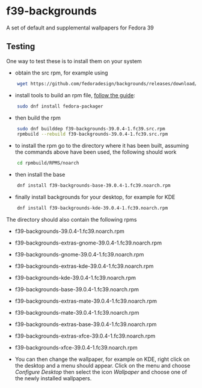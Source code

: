 # f39-backgrounds
A set of default and supplemental wallpapers for Fedora 39

## Testing

One way to test these is to install them on your system
* obtain the src rpm, for example using
```bash
    wget https://github.com/fedoradesign/backgrounds/releases/download/v39.0.4/f39-backgrounds-39.0.4-1.fc39.src.rpm
```
* install tools to build an rpm file, [follow the guide](https://fedoramagazine.org/how-rpm-packages-are-made-the-source-rpm/):
```bash
    sudo dnf install fedora-packager
```
* then build the rpm
```bash
    sudo dnf builddep f39-backgrounds-39.0.4-1.fc39.src.rpm
    rpmbuild --rebuild f39-backgrounds-39.0.4-1.fc39.src.rpm
```
* to install the rpm go to the directory where it has been built, assuming the commands above have been used, the following should work
```bash
    cd rpmbuild/RPMS/noarch
```
* then install the base
```bash
    dnf install f39-backgrounds-base-39.0.4-1.fc39.noarch.rpm
```
* finally install backgrounds for your desktop, for example for KDE 
```bash
    dnf install f39-backgrounds-kde-39.0.4-1.fc39.noarch.rpm
```

The directory should also contain the following rpms

   * f39-backgrounds-39.0.4-1.fc39.noarch.rpm
   * f39-backgrounds-extras-gnome-39.0.4-1.fc39.noarch.rpm
   * f39-backgrounds-gnome-39.0.4-1.fc39.noarch.rpm
   * f39-backgrounds-extras-kde-39.0.4-1.fc39.noarch.rpm
   * f39-backgrounds-kde-39.0.4-1.fc39.noarch.rpm
   * f39-backgrounds-base-39.0.4-1.fc39.noarch.rpm
   * f39-backgrounds-extras-mate-39.0.4-1.fc39.noarch.rpm
   * f39-backgrounds-mate-39.0.4-1.fc39.noarch.rpm
   * f39-backgrounds-extras-base-39.0.4-1.fc39.noarch.rpm
   * f39-backgrounds-extras-xfce-39.0.4-1.fc39.noarch.rpm
   * f39-backgrounds-xfce-39.0.4-1.fc39.noarch.rpm

* You can then change the wallpaper, for example on KDE, right click on the desktop and a menu should appear. Click on the menu and choose *Configure Desktop* then select the icon *Wallpaper* and choose one of the newly installed wallpapers.
